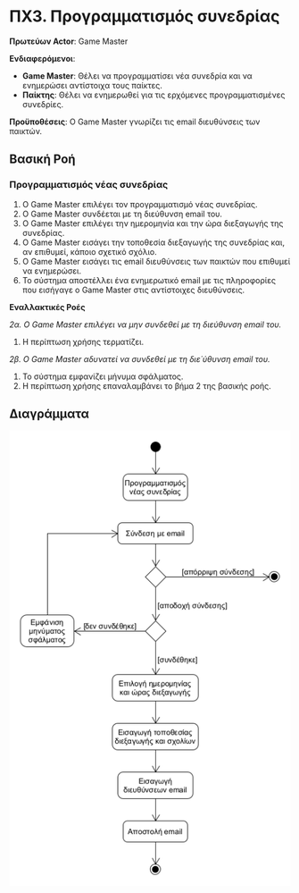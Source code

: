 # ΠΧ3. Προγραμματισμός συνεδρίας

**Πρωτεύων Actor**: Game Master

**Ενδιαφερόμενοι**:
- **Game Master**: Θέλει να προγραμματίσει νέα συνεδρία και να ενημερώσει αντίστοιχα τους παίκτες.
- **Παίκτης**: Θέλει να ενημερωθεί για τις ερχόμενες προγραμματισμένες συνεδρίες.

**Προϋποθέσεις**: Ο Game Master γνωρίζει τις email διευθύνσεις των παικτών.

## Βασική Ροή

### Προγραμματισμός νέας συνεδρίας
1. Ο Game Master επιλέγει τον προγραμματισμό νέας συνεδρίας.
2. Ο Game Master συνδέεται με τη διεύθυνση email του.
3. Ο Game Master επιλέγει την ημερομηνία και την ώρα διεξαγωγής της συνεδρίας.
4. Ο Game Master εισάγει την τοποθεσία διεξαγωγής της συνεδρίας και, αν επιθυμεί, κάποιο σχετικό σχόλιο.
5. Ο Game Master εισάγει τις email διευθύνσεις των παικτών που επιθυμεί να ενημερώσει.
6. Το σύστημα αποστέλλει ένα ενημερωτικό email με τις πληροφορίες που εισήγαγε ο Game Master στις αντίστοιχες διευθύνσεις.

**Εναλλακτικές Ροές**

*2α. Ο Game Master επιλέγει να μην συνδεθεί με τη διεύθυνση email του.*
1. Η περίπτωση χρήσης τερματίζει.

*2β. Ο Game Master αδυνατεί να συνδεθεί με τη διε΄ύθυνση email του.*
1. Το σύστημα εμφανίζει μήνυμα σφάλματος.
2. Η περίπτωση χρήσης επαναλαμβάνει το βήμα 2 της βασικής ροής.

## Διαγράμματα

![Διάγραμμα δραστηριότητας - Προγραμματισμός συνεδρίας](uml/requirements/activity-schedule-session.png)